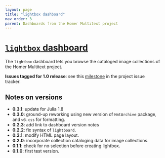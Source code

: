 ```yaml
---
layout: page
title: "lightbox dashboard"
nav_order: 3
parent: Dashboards from the Homer Multitext project
---
```


# [`lightbox` dashboard](https://www.homermultitext.org/lightbox/)

The `lightbox` dashboard lets you browse the cataloged image collections of the Homer Multitext project.

**Issues tagged for 1.0 release**:  see this [milestone](https://github.com/homermultitext/dashboards/milestone/7) in the project issue tracker.

## Notes on versions

- **0.3.1**: update for Julia 1.8
- **0.3.0**: ground-up reworking using new version of `HmtArchive` package, and `w3.css` for formatting.
- **0.2.3**: add link to dashboard version notes
- **0.2.2**: fix syntax of `lightboard`.
- **0.2.1**: modify HTML page layout.
- **0.2.0**: incorporate collection cataloging data for image collections.
- **0.1.1**:  check for no selection before creating lightbox.
- **0.1.0**: first test version.